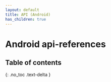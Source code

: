 ```yaml
---
layout: default
title: API (Android)
has_children: true
---
```


# Android api-references

## Table of contents
{: .no_toc .text-delta }